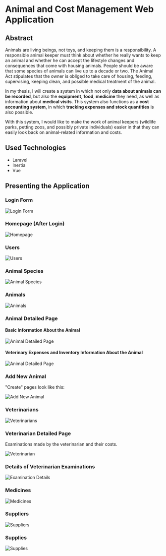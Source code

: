 # Animal and Cost Management Web Application

## Abstract

Animals are living beings, not toys, and keeping them is a responsibility. A responsible animal keeper must think about whether he really wants to keep an animal and whether he can accept the lifestyle changes and consequences that come with housing animals. People should be aware that some species of animals can live up to a decade or two. The Animal Act stipulates that the owner is obliged to take care of housing, feeding, supervising, keeping clean, and possible medical treatment of the animal.

In my thesis, I will create a system in which not only **data about animals can be recorded**, but also the **equipment**, **food**, **medicine** they need, as well as information about **medical visits**. This system also functions as a **cost accounting system**, in which **tracking expenses and stock quantities** is also possible.

With this system, I would like to make the work of animal keepers (wildlife parks, petting zoos, and possibly private individuals) easier in that they can easily look back on animal-related information and costs.

## Used Technologies

- Laravel
- Inertia
- Vue

## Presenting the Application

### Login Form
![Login Form](public/pics/login.jpg)

### Homepage (After Login)
![Homepage](public/pics/homepage.jpg)

### Users
![Users](public/pics/users.jpg)

### Animal Species
![Animal Species](public/pics/animal_species.jpg)

### Animals
![Animals](public/pics/animals.jpg)

### Animal Detailed Page

#### Basic Information About the Animal
![Animal Detailed Page](public/pics/animal_detailed1.jpg)

#### Veterinary Expenses and Inventory Information About the Animal
![Animal Detailed Page](public/pics/animal_detailed2.jpg)

### Add New Animal
"Create" pages look like this: 

![Add New Animal](public/pics/add_new.jpg)

### Veterinarians
![Veterinarians](public/pics/veterinarians.jpg)

### Veterinarian Detailed Page
Examinations made by the veterinarian and their costs.

![Veterinarian](public/pics/veterinarian.jpg)

### Details of Veterinarian Examinations
![Examination Details](public/pics/examination_details.jpg)

### Medicines
![Medicines](public/pics/medicines.jpg)

### Suppliers
![Suppliers](public/pics/suppliers.jpg)

### Supplies
![Supplies](public/pics/supplies.jpg)
